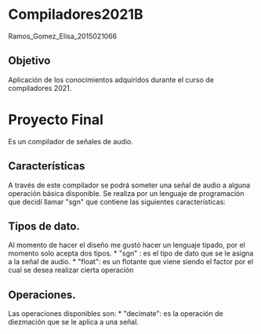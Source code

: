 # Compiladores2021B
Ramos_Gomez_Elisa_2015021066

## Objetivo 
Aplicación de los conocimientos adquiridos durante el curso de compiladores 2021.

# Proyecto Final 

Es un compilador de señales de audio. 
  
  ## Características 
   A través de este compilador se podrá someter una señal de audio a alguna operación básica disponible. Se realiza por un lenguaje de programación 
   que decidí llamar "sgn" que contiene las siguientes características: 
   ## Tipos de dato.
   Al momento de hacer el diseño me gustó hacer un lenguaje tipado, por el momento solo acepta dos tipos.
        * "sgn" : es el tipo de dato que se le asigna a la señal de audio.
        * "float": es un flotante que viene siendo el factor por el cual se desea realizar cierta operación
        
   ## Operaciones.
   Las operaciones disponibles son:
        * "decimate": es la operación de diezmación que se le aplica a una señal.
        
     
     
    
